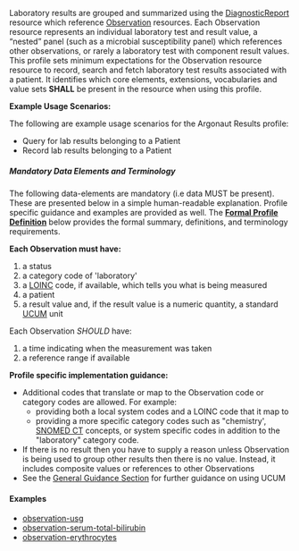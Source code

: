 Laboratory results are grouped and summarized using the [DiagnosticReport] resource which reference [Observation] resources.  Each Observation resource represents an individual laboratory test and result value, a “nested” panel (such as a microbial susceptibility panel) which references other observations, or rarely a laboratory test with component result values. This profile sets minimum expectations for the Observation resource resource to record, search and fetch laboratory test results associated with a patient.  It identifies which core elements, extensions, vocabularies and value sets **SHALL** be present in the resource when using this profile.

**Example Usage Scenarios:**

The following are example usage scenarios for the Argonaut Results profile:

-   Query for lab results belonging to a Patient
-   Record lab results belonging to a Patient

##### Mandatory Data Elements and Terminology


The following data-elements are mandatory (i.e data MUST be present). These are presented below in a simple human-readable explanation.  Profile specific guidance and examples are provided as well.  The [**Formal Profile Definition**](#profile) below provides the  formal summary, definitions, and  terminology requirements.  

**Each Observation must have:**

1.   a status
1.   a category code of 'laboratory'
1.   a [LOINC] code, if available, which tells you what is being measured
1.   a patient
1.   a result value and, if the result value is a numeric quantity, a standard [UCUM] unit


Each Observation *SHOULD* have:

1.   a time indicating when the measurement was taken
1.   a reference range if available


**Profile specific implementation guidance:**

* Additional codes that translate or map to the Observation code or category codes are allowed.  For example:
   -  providing both a local system codes and a LOINC code that it map to
   -  providing a more specific category codes such as "chemistry', [SNOMED CT] concepts, or system specific codes in addition to the "laboratory" category code.
* If there is no result then you have to supply a reason unless Observation is being used to group other results then there is no value. Instead, it includes composite values or references to other Observations
* See the [General Guidance Section] for further guidance on using UCUM

#### Examples

 - [observation-usg](Observation-usg.html)
 - [observation-serum-total-bilirubin](Observation-serum-total-bilirubin.html)
 - [observation-erythrocytes](Observation-erythrocytes.html)

 [SNOMED CT]: http://snomed.info/sct
  [Observation Value Absent Reason]: http://hl7.org/fhir/ValueSet-observation-valueabsentreason.html
  [UCUM]: http://unitsofmeasure.org
  [LOINC]: http://loinc.org
[Observation]:  http://hl7.org/fhir/observation.html
[DiagnosticReport]:  http://hl7.org/fhir/diagnosticreport.html
[General Guidance Section]: definitions.html
